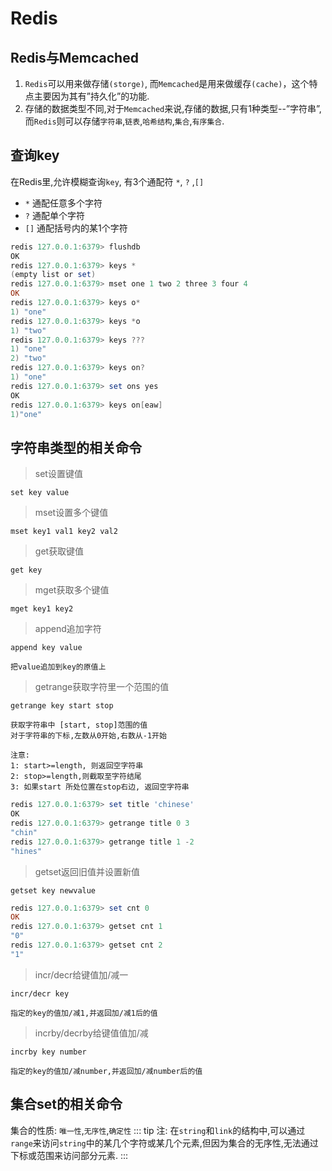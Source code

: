 # Redis

## Redis与Memcached
1. `Redis`可以用来做存储`(storge)`, 而`Memcached`是用来做缓存`(cache)`，这个特点主要因为其有”持久化”的功能.
2. 存储的数据类型不同,对于`Memcached`来说,存储的数据,只有1种类型--”字符串”,而`Redis`则可以存储`字符串`,`链表`,`哈希结构`,`集合`,`有序集合`.

## 查询key
在Redis里,允许模糊查询`key`,
有3个通配符 `*`, `?` ,`[]`

- `*` 通配任意多个字符
- `?` 通配单个字符
- `[]` 通配括号内的某1个字符
```powershell
redis 127.0.0.1:6379> flushdb
OK
redis 127.0.0.1:6379> keys *
(empty list or set)
redis 127.0.0.1:6379> mset one 1 two 2 three 3 four 4
OK
redis 127.0.0.1:6379> keys o*
1) "one"
redis 127.0.0.1:6379> keys *o
1) "two"
redis 127.0.0.1:6379> keys ???
1) "one"
2) "two"
redis 127.0.0.1:6379> keys on?
1) "one"
redis 127.0.0.1:6379> set ons yes
OK
redis 127.0.0.1:6379> keys on[eaw]
1)"one"
```

## 字符串类型的相关命令

>set设置键值
```
set key value
```
>mset设置多个键值
```
mset key1 val1 key2 val2
```
>get获取键值
```
get key
```
>mget获取多个键值
```
mget key1 key2
```
>append追加字符
```
append key value

把value追加到key的原值上
```
>getrange获取字符里一个范围的值
```
getrange key start stop

获取字符串中 [start, stop]范围的值
对于字符串的下标,左数从0开始,右数从-1开始

注意: 
1: start>=length, 则返回空字符串
2: stop>=length,则截取至字符结尾
3: 如果start 所处位置在stop右边, 返回空字符串
```
```powershell
redis 127.0.0.1:6379> set title 'chinese'
OK
redis 127.0.0.1:6379> getrange title 0 3
"chin"
redis 127.0.0.1:6379> getrange title 1 -2
"hines"
```
>getset返回旧值并设置新值
```
getset key newvalue
```
```powershell
redis 127.0.0.1:6379> set cnt 0
OK
redis 127.0.0.1:6379> getset cnt 1
"0"
redis 127.0.0.1:6379> getset cnt 2
"1"
```
>incr/decr给键值加/减一
```
incr/decr key

指定的key的值加/减1,并返回加/减1后的值
```
>incrby/decrby给键值值加/减
```
incrby key number

指定的key的值加/减number,并返回加/减number后的值
```

## 集合set的相关命令
集合的性质: `唯一性`,`无序性`,`确定性`
::: tip 注:
在`string`和`link`的结构中,可以通过`range`来访问`string`中的某几个字符或某几个元素,但因为集合的无序性,无法通过下标或范围来访问部分元素.
:::